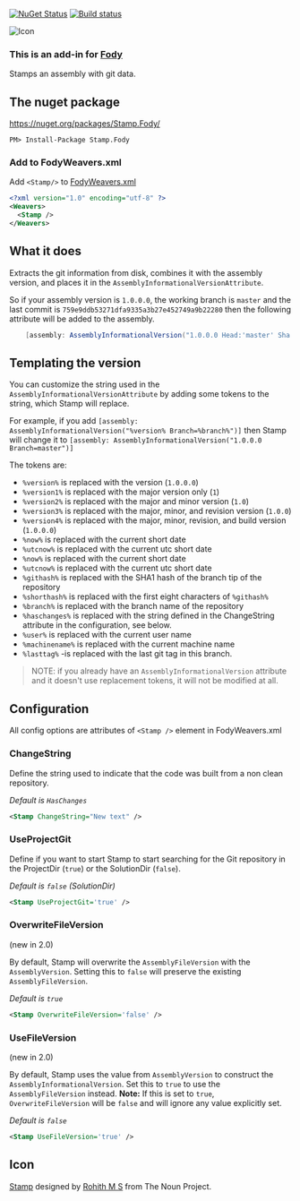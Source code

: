 
[![NuGet Status](http://img.shields.io/nuget/v/Stamp.Fody.svg?style=flat)](https://www.nuget.org/packages/Stamp.Fody/)
[![Build status](https://ci.appveyor.com/api/projects/status/aiih15lkmhy56dv2/branch/master?svg=true)](https://ci.appveyor.com/project/304NotModified/fody-stamp/branch/master)

![Icon](https://raw.github.com/304NotModified/Fody.Stamp/master/Icons/package_icon.png)


### This is an add-in for [Fody](https://github.com/Fody/Fody/) 

Stamps an assembly with git data.


## The nuget package

https://nuget.org/packages/Stamp.Fody/

    PM> Install-Package Stamp.Fody

### Add to FodyWeavers.xml

Add `<Stamp/>` to [FodyWeavers.xml](https://github.com/Fody/Fody#add-fodyweaversxml)

```xml
<?xml version="1.0" encoding="utf-8" ?>
<Weavers>
  <Stamp />
</Weavers>
```

## What it does 

Extracts the git information from disk, combines it with the assembly version, and places it in the `AssemblyInformationalVersionAttribute`.

So if your assembly version is `1.0.0.0`, the working branch is `master` and the last commit is `759e9ddb53271dfa9335a3b27e452749a9b22280` then the following attribute will be added to the assembly.

```c#
    [assembly: AssemblyInformationalVersion("1.0.0.0 Head:'master' Sha:759e9ddb53271dfa9335a3b27e452749a9b22280")]
```


## Templating the version

You can customize the string used in the `AssemblyInformationalVersionAttribute` by adding some tokens to the string, which Stamp will replace.

For example, if you add `[assembly: AssemblyInformationalVersion("%version% Branch=%branch%")]` then Stamp will change it to `[assembly: AssemblyInformationalVersion("1.0.0.0 Branch=master")]`

The tokens are:
- `%version%` is replaced with the version (`1.0.0.0`)
- `%version1%` is replaced with the major version only (`1`)
- `%version2%` is replaced with the major and minor version (`1.0`)
- `%version3%` is replaced with the major, minor, and revision version (`1.0.0`)
- `%version4%` is replaced with the major, minor, revision, and build version (`1.0.0.0`)
- `%now%` is replaced with the current short date
- `%utcnow%` is replaced with the current utc short date
- `%now%` is replaced with the current short date
- `%utcnow%` is replaced with the current utc short date
- `%githash%` is replaced with the SHA1 hash of the branch tip of the repository
- `%shorthash%` is replaced with the first eight characters of `%githash%`
- `%branch%` is replaced with the branch name of the repository
- `%haschanges%` is replaced with the string defined in the ChangeString attribute in the configuration, see below.
- `%user%` is replaced with the current user name
- `%machinename%` is replaced with the current machine name
- `%lasttag%` -is replaced with the last git tag in this branch.

> NOTE: if you already have an `AssemblyInformationalVersion` attribute and it doesn't use replacement tokens, it will not be modified at all.


## Configuration

All config options are attributes of `<Stamp />` element in FodyWeavers.xml


### ChangeString

Define the string used to indicate that the code was built from a non clean repository.

*Default is `HasChanges`*

```xml
<Stamp ChangeString="New text" />
```

### UseProjectGit

Define if you want to start Stamp to start searching for the Git repository in the ProjectDir (`true`) or the SolutionDir (`false`).

*Default is `false` (SolutionDir)*

```xml
<Stamp UseProjectGit='true' />
```

### OverwriteFileVersion

(new in 2.0)

By default, Stamp will overwrite the `AssemblyFileVersion` with the `AssemblyVersion`. Setting this to `false` will preserve the existing `AssemblyFileVersion`.

*Default is `true`*

```xml
<Stamp OverwriteFileVersion='false' />
```

### UseFileVersion

(new in 2.0)

By default, Stamp uses the value from `AssemblyVersion` to construct the `AssemblyInformationalVersion`. Set this to `true` to use the `AssemblyFileVersion` instead. **Note:** If this is set to `true`, `OverwriteFileVersion` will be `false` and will ignore any value explicitly set.

*Default is `false`*
```xml
<Stamp UseFileVersion='true' />
```

## Icon

<a href="http://thenounproject.com/noun/stamp/#icon-No8787" target="_blank">Stamp</a> designed by <a href="http://thenounproject.com/rohithdezinr" target="_blank">Rohith M S</a> from The Noun Project.
